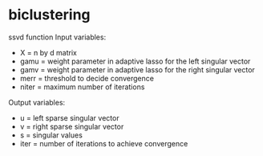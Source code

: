 # biclustering
ssvd function
Input variables: 
* X = n by d matrix
* gamu = weight parameter in adaptive lasso for the left singular vector
* gamv = weight parameter in adaptive lasso for the right singular vector
* merr = threshold to decide convergence
* niter = maximum number of iterations

Output variables:
* u = left sparse singular vector
* v = right sparse singular vector
* s = singular values
* iter = number of iterations to achieve convergence
